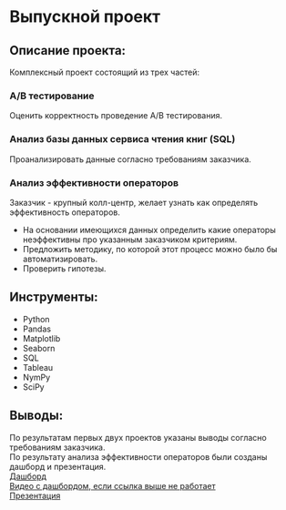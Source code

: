 # Выпускной проект

## Описание проекта:
Комплексный проект состоящий из трех частей:

### A/B тестирование
Оценить корректность проведение A/B тестирования.
<br>

### Анализ базы данных сервиса чтения книг (SQL)
Проанализировать данные согласно требованиям заказчика.
<br>

### Анализ эффективности операторов
Заказчик - крупный колл-центр, желает узнать как определять эффективность операторов.
* На основании имеющихся данных определить какие операторы неэффективны про указанным заказчиком критериям.
* Предложить методику, по которой этот процесс можно было бы автоматизировать.
* Проверить гипотезы.

## Инструменты:
- Python
- Pandas
- Matplotlib
- Seaborn
- SQL
- Tableau
- NymPy
- SciPy

## Выводы:
По результатам первых двух проектов указаны выводы согласно требованиям заказчика.\
По результату анализа эффективности операторов были созданы дашборд и презентация.\
[Дашборд](https://public.tableau.com/app/profile/arseniy4456/viz/_16984828165280/Dashboard1)\
[Видео с дашбордом, если ссылка выше не работает](https://disk.yandex.ru/i/6mqUb0U7ocPc8w)\
[Презентация](https://disk.yandex.ru/i/VfQ6awwtUTtfMg)
